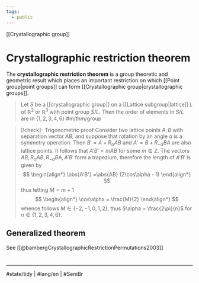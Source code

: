 ```yaml
---
tags:
  - public
---
```

[[Crystallographic group]]
# Crystallographic restriction theorem

The **crystallographic restriction theorem** is a group theoretic and geometric result which places an important restriction on which [[Point group|point groups]] can form [[Crystallographic group|crystallographic groups]].

> Let $S$ be a [[crystallographic group]] on a [[Lattice subgroup|lattice]] $L$ of $\mathbb{R}^2$ or $\mathbb{R}^3$ with point group $S / L$.
> Then the order of elements in $S / L$ are in $\{ 1,2,3,4,6 \}$ #m/thm/group  

> [!check]- Trigonometric proof
> Consider two lattice points $A,B$ with separation vector $AB$, 
> and suppose that rotation by an angle $\alpha$ is a symmetry operation.
> Then $B' = A+R_{\alpha}AB$ and $A' = B + R_{-\alpha}BA$ are also lattice points.
> It follows that $A'B' = mAB$ for some $m \in \mathbb{Z}$.
> The vectors $AB,R_{\alpha}AB,R_{-\alpha}BA,A'B'$ form a trapezium,
> therefore the length of $A'B'$ is given by
> $$
> \begin{align*}
> \abs{A'B'} =\abs{AB} (2\cos\alpha - 1)
> \end{align*}
> $$
> thus letting $M = m+1$
> $$
> \begin{align*}
> \cos\alpha = \frac{M}{2}
> \end{align*}
> $$
> whence follows $M \in \{ -2,-1,0,1,2 \}$,
> thus $\alpha = \frac{2\pi}{n}$ for $n \in \{ 1,2,3,4,6 \}$. <span class="QED"/>

## Generalized theorem

See [[@bambergCrystallographicRestrictionPermutations2003]]

#
---
#state/tidy | #lang/en | #SemBr
